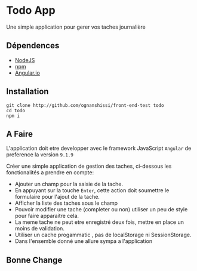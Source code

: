 # Todo App
Une simple application pour gerer vos taches journalière

## Dépendences
- [NodeJS](https://nodejs.org/en/)
- [npm](https://nodejs.org/en/)
- [Angular.io](http://angular.io)

## Installation
```console
git clone http://github.com/ognanshissi/front-end-test todo
cd todo
npm i
```
## A Faire
L'application doit etre developper avec le framework JavaScript `Angular` de preference la version `9.1.9`

Créer une simple application de gestion des taches, ci-dessous les fonctionalités a prendre en compte:

- Ajouter un champ pour la saisie de la tache.
- En appuyant sur la touche `Enter`, cette action doit soumettre le formulaire pour l'ajout de la tache.
- Afficher la liste des taches sous le champ
- Pouvoir modifier une tache (completer ou non) utiliser un peu de style pour faire apparaitre cela.
- La meme tache ne peut etre enregistré deux fois, mettre en place un moins de validation.
- Utiliser un cache progammatic , pas de localStorage ni SessionStorage.
- Dans l'ensemble donné une allure sympa a l'application


## Bonne Change


